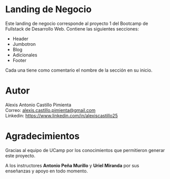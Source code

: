 # Landing de Negocio
Este landing de negocio corresponde al proyecto 1 del Bootcamp de Fullstack de Desarrollo Web.
Contiene las siguientes secciones:
<ul>
  <li>Header</li>
  <li>Jumbotron</li>
  <li>Blog</li>
  <li>Adicionales</li>
  <li>Footer</li>
</ul>
Cada una tiene como comentario el nombre de la sección en su inicio.

# Autor

Alexis Antonio Castillo Pimienta  
Correo: alexis.castillo.pimienta@gmail.com  
Linkedin: https://www.linkedin.com/in/alexiscastillo25  


# Agradecimientos

Gracias al equipo de UCamp por los conocimientos que permitieron generar este proyecto.

A los instructores <b>Antonio Peña Murillo</b> y <b>Uriel Miranda</b> por sus enseñanzas y apoyo en todo momento.
